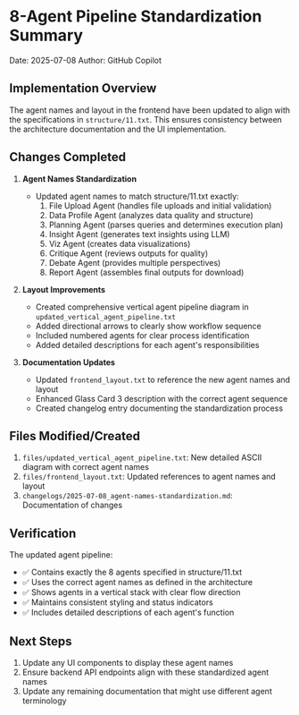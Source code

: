 # 8-Agent Pipeline Standardization Summary
Date: 2025-07-08
Author: GitHub Copilot

## Implementation Overview

The agent names and layout in the frontend have been updated to align with the specifications in `structure/11.txt`. This ensures consistency between the architecture documentation and the UI implementation.

## Changes Completed

1. **Agent Names Standardization**
   - Updated agent names to match structure/11.txt exactly:
     1. File Upload Agent (handles file uploads and initial validation)
     2. Data Profile Agent (analyzes data quality and structure)
     3. Planning Agent (parses queries and determines execution plan)
     4. Insight Agent (generates text insights using LLM)
     5. Viz Agent (creates data visualizations)
     6. Critique Agent (reviews outputs for quality)
     7. Debate Agent (provides multiple perspectives)
     8. Report Agent (assembles final outputs for download)

2. **Layout Improvements**
   - Created comprehensive vertical agent pipeline diagram in `updated_vertical_agent_pipeline.txt`
   - Added directional arrows to clearly show workflow sequence
   - Included numbered agents for clear process identification
   - Added detailed descriptions for each agent's responsibilities

3. **Documentation Updates**
   - Updated `frontend_layout.txt` to reference the new agent names and layout
   - Enhanced Glass Card 3 description with the correct agent sequence
   - Created changelog entry documenting the standardization process

## Files Modified/Created

1. `files/updated_vertical_agent_pipeline.txt`: New detailed ASCII diagram with correct agent names
2. `files/frontend_layout.txt`: Updated references to agent names and layout
3. `changelogs/2025-07-08_agent-names-standardization.md`: Documentation of changes

## Verification

The updated agent pipeline:
- ✅ Contains exactly the 8 agents specified in structure/11.txt
- ✅ Uses the correct agent names as defined in the architecture
- ✅ Shows agents in a vertical stack with clear flow direction
- ✅ Maintains consistent styling and status indicators
- ✅ Includes detailed descriptions of each agent's function

## Next Steps

1. Update any UI components to display these agent names
2. Ensure backend API endpoints align with these standardized agent names
3. Update any remaining documentation that might use different agent terminology
